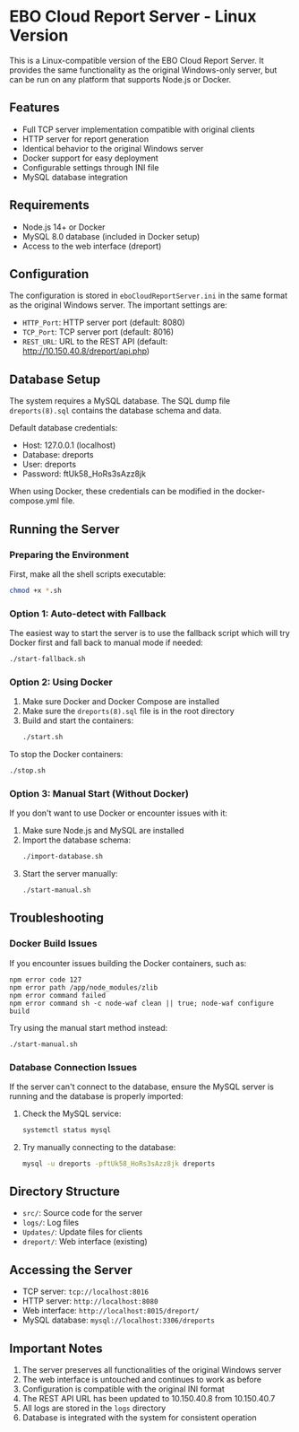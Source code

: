 # EBO Cloud Report Server - Linux Version

This is a Linux-compatible version of the EBO Cloud Report Server. It provides the same functionality as the original Windows-only server, but can be run on any platform that supports Node.js or Docker.

## Features

- Full TCP server implementation compatible with original clients
- HTTP server for report generation
- Identical behavior to the original Windows server
- Docker support for easy deployment
- Configurable settings through INI file
- MySQL database integration

## Requirements

- Node.js 14+ or Docker
- MySQL 8.0 database (included in Docker setup)
- Access to the web interface (dreport)

## Configuration

The configuration is stored in `eboCloudReportServer.ini` in the same format as the original Windows server. The important settings are:

- `HTTP_Port`: HTTP server port (default: 8080)
- `TCP_Port`: TCP server port (default: 8016)
- `REST_URL`: URL to the REST API (default: http://10.150.40.8/dreport/api.php)

## Database Setup

The system requires a MySQL database. The SQL dump file `dreports(8).sql` contains the database schema and data.

Default database credentials:
- Host: 127.0.0.1 (localhost)
- Database: dreports
- User: dreports
- Password: ftUk58_HoRs3sAzz8jk

When using Docker, these credentials can be modified in the docker-compose.yml file.

## Running the Server

### Preparing the Environment

First, make all the shell scripts executable:

```bash
chmod +x *.sh
```

### Option 1: Auto-detect with Fallback

The easiest way to start the server is to use the fallback script which will try Docker first and fall back to manual mode if needed:

```bash
./start-fallback.sh
```

### Option 2: Using Docker

1. Make sure Docker and Docker Compose are installed
2. Make sure the `dreports(8).sql` file is in the root directory
3. Build and start the containers:
   ```bash
   ./start.sh
   ```
   
To stop the Docker containers:
```bash
./stop.sh
```

### Option 3: Manual Start (Without Docker)

If you don't want to use Docker or encounter issues with it:

1. Make sure Node.js and MySQL are installed
2. Import the database schema: 
   ```bash
   ./import-database.sh
   ```
3. Start the server manually:
   ```bash
   ./start-manual.sh
   ```

## Troubleshooting

### Docker Build Issues

If you encounter issues building the Docker containers, such as:

```
npm error code 127
npm error path /app/node_modules/zlib
npm error command failed
npm error command sh -c node-waf clean || true; node-waf configure build
```

Try using the manual start method instead:

```bash
./start-manual.sh
```

### Database Connection Issues

If the server can't connect to the database, ensure the MySQL server is running and the database is properly imported:

1. Check the MySQL service:
   ```bash
   systemctl status mysql
   ```

2. Try manually connecting to the database:
   ```bash
   mysql -u dreports -pftUk58_HoRs3sAzz8jk dreports
   ```

## Directory Structure

- `src/`: Source code for the server
- `logs/`: Log files
- `Updates/`: Update files for clients
- `dreport/`: Web interface (existing)

## Accessing the Server

- TCP server: `tcp://localhost:8016`
- HTTP server: `http://localhost:8080`
- Web interface: `http://localhost:8015/dreport/`
- MySQL database: `mysql://localhost:3306/dreports`

## Important Notes

1. The server preserves all functionalities of the original Windows server
2. The web interface is untouched and continues to work as before
3. Configuration is compatible with the original INI format
4. The REST API URL has been updated to 10.150.40.8 from 10.150.40.7
5. All logs are stored in the `logs` directory
6. Database is integrated with the system for consistent operation
